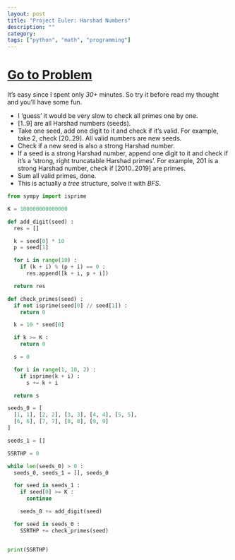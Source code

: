 ```yaml
---
layout: post
title: "Project Euler: Harshad Numbers"
description: ""
category:
tags: ["python", "math", "programming"]
---
```


# [Go to Problem](https://projecteuler.net/problem=387)

It’s easy since I spent only *30+* minutes. So try it before read my thought and you’ll have some fun.

* I ‘guess’ it would be very slow to check all primes one by one.
* [1..9] are all Harshad numbers (seeds).
* Take one seed, add one digit to it and check if it’s valid. For example, take 2, check [20..29]. All valid numbers are new seeds.
* Check if a new seed is also a strong Harshad number.
* If a seed is a strong Harshad number, append one digit to it and check if it’s a ‘strong, right truncatable Harshad primes’. For example, 201 is a strong Harshad number, check if [2010..2019] are primes.
* Sum all valid primes, done.
* This is actually a *tree* structure, solve it with *BFS*.

~~~ python
from sympy import isprime

K = 100000000000000

def add_digit(seed) :
  res = []

  k = seed[0] * 10
  p = seed[1]

  for i in range(10) :
    if (k + i) % (p + i) == 0 :
      res.append([k + i, p + i])

  return res

def check_primes(seed) :
  if not isprime(seed[0] // seed[1]) :
    return 0

  k = 10 * seed[0]

  if k >= K :
    return 0

  s = 0

  for i in range(1, 10, 2) :
    if isprime(k + i) :
      s += k + i

  return s

seeds_0 = [
  [1, 1], [2, 2], [3, 3], [4, 4], [5, 5],
  [6, 6], [7, 7], [8, 8], [9, 9]
]

seeds_1 = []

SSRTHP = 0

while len(seeds_0) > 0 :
  seeds_0, seeds_1 = [], seeds_0

  for seed in seeds_1 :
    if seed[0] >= K :
      continue

    seeds_0 += add_digit(seed)

  for seed in seeds_0 :
    SSRTHP += check_primes(seed)


print(SSRTHP)
~~~
